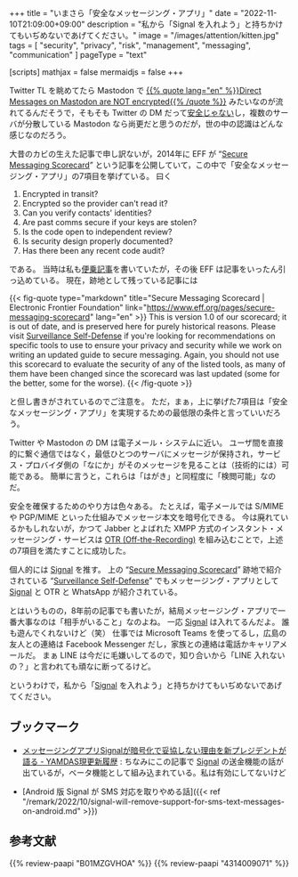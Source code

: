 +++
title = "いまさら「安全なメッセージング・アプリ」"
date =  "2022-11-10T21:09:00+09:00"
description = "私から「Signal を入れよう」と持ちかけてもいぢめないであげてください。"
image = "/images/attention/kitten.jpg"
tags = [ "security", "privacy", "risk", "management", "messaging", "communication" ]
pageType = "text"

[scripts]
  mathjax = false
  mermaidjs = false
+++

Twitter TL を眺めてたら Mastodon で [{{% quote lang="en" %}}Direct Messages on Mastodon are NOT encrypted{{% /quote %}}](https://mastodon.world/@ruud/109315777955924243) みたいなのが流れてるんだそうで，そもそも Twitter の DM だって[安全じゃない](https://edition.cnn.com/2022/04/30/tech/twitter-dms-encrypted-elon-musk/ "Elon Musk wants end-to-end encryption for Twitter DMs. It may not be that simple | CNN Business")し，複数のサーバが分散している Mastodon なら尚更だと思うのだが，世の中の認識はどんな感じなのだろう。

大昔のカビの生えた記事で申し訳ないが，2014年に EFF が “[Secure Messaging Scorecard]” という記事を公開していて，この中で「安全なメッセージング・アプリ」の7項目を挙げている。
曰く

1. Encrypted in transit?
1. Encrypted so the provider can't read it?
1. Can you verify contacts' identities?
1. Are past comms secure if your keys are stolen? 
1. Is the code open to independent review?
1. Is security design properly documented?
1. Has there been any recent code audit?

である。
当時は私も[便乗記事](https://baldanders.info/blog/000782/ "安全なメッセージング・アプリとは")を書いていたが，その後 EFF は記事をいったん引っ込めている。
現在，跡地として残っている記事には

{{< fig-quote type="markdown" title="Secure Messaging Scorecard | Electronic Frontier Foundation" link="https://www.eff.org/pages/secure-messaging-scorecard" lang="en" >}}
This is version 1.0 of our scorecard; it is out of date, and is preserved here for purely historical reasons. Please visit [Surveillance Self-Defense](https://ssd.eff.org/) if you're looking for recommendations on specific tools to use to ensure your privacy and security while we work on writing an updated guide to secure messaging. Again, you should not use this scorecard to evaluate the security of any of the listed tools, as many of them have been changed since the scorecard was last updated (some for the better, some for the worse).
{{< /fig-quote >}}

と但し書きがされているのでご注意を。
ただ，まぁ，上に挙げた7項目は「安全なメッセージング・アプリ」を実現するための最低限の条件と言っていいだろう。

Twitter や Mastodon の DM は電子メール・システムに近い。
ユーザ間を直接的に繋ぐ通信ではなく，最低ひとつのサーバにメッセージが保持され，サービス・プロバイダ側の「なにか」がそのメッセージを見ることは（技術的には）可能である。
簡単に言うと，これらは「はがき」と同程度に「検閲可能」なのだ。

安全を確保するためのやり方は色々ある。
たとえば，電子メールでは S/MIME や PGP/MIME といった仕組みでメッセージ本文を暗号化できる。
今は廃れているかもしれないが，かつて Jabber とよばれた XMPP 方式のインスタント・メッセージング・サービスは [OTR (Off-the-Recording)](https://wiki.xmpp.org/web/OTR) を組み込むことで，上述の7項目を満たすことに成功した。

個人的には [Signal] を推す。
上の “[Secure Messaging Scorecard]” 跡地で紹介されている “[Surveillance Self-Defense]” でもメッセージング・アプリとして [Signal] と OTR と WhatsApp が紹介されている。

とはいうものの，8年前の記事でも書いたが，結局メッセージング・アプリで一番大事なのは「相手がいること」なのよね。
一応 [Signal] は入れてるんだよ。
誰も遊んでくれないけど（笑） 仕事では Microsoft Teams を使ってるし，広島の友人との連絡は Facebook Messenger だし，家族との連絡は電話かキャリアメールだ。
まぁ LINE は今だに毛嫌いしてるので，知り合いから「LINE 入れないの？」と言われても頑なに断ってるけど。

というわけで，私から「[Signal] を入れよう」と持ちかけてもいぢめないであげてください。

## ブックマーク

- [メッセージングアプリSignalが暗号化で妥協しない理由を新プレジデントが語る - YAMDAS現更新履歴](https://yamdas.hatenablog.com/entry/20221031/signal-encryption) : ちなみにこの記事で [Signal] の送金機能の話が出ているが，ベータ機能として組み込まれている。私は有効にしてないけど

- [Android 版 Signal が SMS 対応を取りやめる話]({{< ref "/remark/2022/10/signal-will-remove-support-for-sms-text-messages-on-android.md" >}})

[Secure Messaging Scorecard]: https://www.eff.org/pages/secure-messaging-scorecard "Secure Messaging Scorecard | Electronic Frontier Foundation"
[Surveillance Self-Defense]: https://ssd.eff.org/ "Surveillance Self-Defense | Tips, Tools and How-tos for Safer Online Communications"
[Signal]: https://signal.org/

## 参考文献

<!-- eof -->
{{% review-paapi "B01MZGVHOA" %}} <!-- 超監視社会 -->
{{% review-paapi "4314009071" %}} <!-- 暗号化 プライバシーを救った反乱者たち -->
